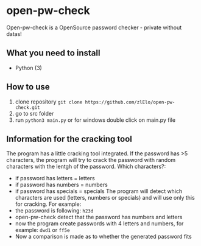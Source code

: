 # open-pw-check
Open-pw-check is a OpenSource password checker - private without datas!


## What you need to install
- Python (3)

## How to use
1. clone repository ```git clone https://github.com/zlElo/open-pw-check.git```
2. go to src folder
3. run ```python3 main.py``` or for windows double click on main.py file

## Information for the cracking tool
The program has a little cracking tool integrated. If the password has >5 characters, the program will try to crack the password with random characters with the lentgh of the password. Which characters?:
- if password has letters = letters
- if password has numbers = numbers
- if password has specials = specials
The program will detect which characters are used (letters, numbers or specials) and will use only this for cracking. For example:
- the password is following: ```h23d```
- open-pw-check detect that the password has numbers and letters
- now the program create passwords with 4 letters and numbers, for example: ```dwd1``` or ```ff5e```
- Now a comparison is made as to whether the generated password fits
